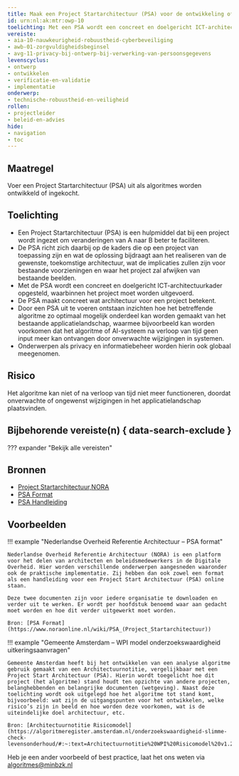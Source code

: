 ```yaml
---
title: Maak een Project Startarchitectuur (PSA) voor de ontwikkeling of inkoop van algoritmes
id: urn:nl:ak:mtr:owp-10
toelichting: Met een PSA wordt een concreet en doelgericht ICT-architectuurkader opgesteld, waarbinnen het project moet worden uitgevoerd.
vereiste:
- aia-10-nauwkeurigheid-robuustheid-cyberbeveiliging
- awb-01-zorgvuldigheidsbeginsel
- avg-11-privacy-bij-ontwerp-bij-verwerking-van-persoonsgegevens
levenscyclus:
- ontwerp
- ontwikkelen
- verificatie-en-validatie
- implementatie
onderwerp:
- technische-robuustheid-en-veiligheid
rollen:
- projectleider
- beleid-en-advies
hide:
- navigation
- toc
---
```


<!-- tags -->

## Maatregel

Voer een Project Startarchitectuur (PSA) uit als algoritmes worden ontwikkeld of ingekocht.

## Toelichting

- Een Project Startarchitectuur (PSA) is een hulpmiddel dat bij een project wordt ingezet om veranderingen van A naar B beter te faciliteren.
- De PSA richt zich daarbij op de kaders die op een project van toepassing zijn en wat de oplossing bijdraagt aan het realiseren van de gewenste, toekomstige architectuur, wat de implicaties zullen zijn voor bestaande voorzieningen en waar het project zal afwijken van bestaande beelden.
- Met de PSA wordt een concreet en doelgericht ICT-architectuurkader opgesteld, waarbinnen het project moet worden uitgevoerd. 
- De PSA maakt concreet wat architectuur voor een project betekent.
- Door een PSA uit te voeren ontstaan inzichten hoe het betreffende algoritme zo optimaal mogelijk onderdeel kan worden gemaakt van het bestaande applicatielandschap, waarmee bijvoorbeeld kan worden voorkomen dat het algoritme of AI-systeem na verloop van tijd geen input meer kan ontvangen door onverwachte wijzigingen in systemen.
- Onderwerpen als privacy en informatiebeheer worden hierin ook globaal meegenomen. 
  
## Risico
Het algoritme kan niet of na verloop van tijd niet meer functioneren, doordat onverwachte of ongewenst wijzigingen in het applicatielandschap plaatsvinden. 

## Bijbehorende vereiste(n) { data-search-exclude }
??? expander "Bekijk alle vereisten"
    <!-- list_vereisten_on_maatregelen_page -->

## Bronnen

- [Project Startarchitectuur,NORA](https://www.noraonline.nl/wiki/PSA_(Project_Startarchitectuur))
- [PSA Format](https://www.noraonline.nl/images/noraonline/9/96/NORA_PSA_format.odt)
- [PSA Handleiding](https://www.noraonline.nl/images/noraonline/9/93/NORA-handleiding_voor_het_opstellen_van_een_PSA.odt)


## Voorbeelden

!!! example "Nederlandse Overheid Referentie Architectuur – PSA format"
	
	Nederlandse Overheid Referentie Architectuur (NORA) is een platform voor het delen van architecten en beleidsmedewerkers in de Digitale Overheid. Hier worden verschillende onderwerpen aangesneden waaronder ook de praktische implementatie. Zij hebben dan ook zowel een format als een handleiding voor een Project Start Architectuur (PSA) online staan. 
	
	Deze twee documenten zijn voor iedere organisatie te downloaden en verder uit te werken. Er wordt per hoofdstuk benoemd waar aan gedacht moet worden en hoe dit verder uitgewerkt moet worden.
	
	Bron: [PSA Format](https://www.noraonline.nl/wiki/PSA_(Project_Startarchitectuur))


!!! example "Gemeente Amsterdam – WPI model onderzoekswaardigheid uitkeringsaanvragen"
	
	Gemeente Amsterdam heeft bij het ontwikkelen van een analyse algoritme gebruik gemaakt van een Architectuurnotitie, vergelijkbaar met een Project Start Architectuur (PSA). Hierin wordt toegelicht hoe dit project (het algoritme) stand houdt ten opzichte van andere projecten, belanghebbenden en belangrijke documenten (wetgeving). Naast deze toelichting wordt ook uitgelegd hoe het algoritme tot stand komt, bijvoorbeeld: wat zijn de uitgangspunten voor het ontwikkelen, welke risico’s zijn in beeld en hoe worden deze voorkomen, wat is de uiteindelijke doel architectuur, etc. 
	
	Bron: [Architectuurnotitie Risicomodel](https://algoritmeregister.amsterdam.nl/onderzoekswaardigheid-slimme-check-levensonderhoud/#:~:text=Architectuurnotitie%20WPI%20Risicomodel%20v1.2.pdf)

Heb je een ander voorbeeld of best practice, laat het ons weten via [algoritmes@minbzk.nl](mailto:algoritmes@minbzk.nl)
